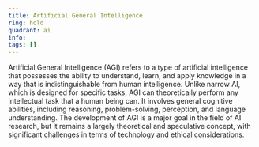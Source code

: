 ```yaml
---
title: Artificial General Intelligence
ring: hold
quadrant: ai
info:
tags: []
---
```


Artificial General Intelligence (AGI) refers to a type of artificial intelligence that possesses the ability to understand, learn, and apply knowledge in a way that is indistinguishable from human intelligence. Unlike narrow AI, which is designed for specific tasks, AGI can theoretically perform any intellectual task that a human being can. It involves general cognitive abilities, including reasoning, problem-solving, perception, and language understanding. The development of AGI is a major goal in the field of AI research, but it remains a largely theoretical and speculative concept, with significant challenges in terms of technology and ethical considerations.
